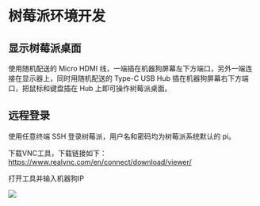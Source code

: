 ﻿---
sidebar_position: 5
sidebar_label: 树莓派环境开发
---

# 树莓派环境开发

## 显示树莓派桌面

使用随机配送的 Micro HDMI 线，一端插在机器狗屏幕左下方端口，另外一端连接在显示器上，同时用随机配送的 Type-C USB Hub 插在机器狗屏幕右下方端口，把鼠标和键盘插在 Hub 上即可操作树莓派桌面。

## 远程登录

使用任意终端 SSH 登录树莓派，用户名和密码均为树莓派系统默认的 pi。

下载VNC工具，下载链接如下：https://www.realvnc.com/en/connect/download/viewer/

打开工具并输入机器狗IP

![](https://wiki-media-ef.oss-cn-hongkong.aliyuncs.com//images/cm4-xgo-vnc-01.png)
